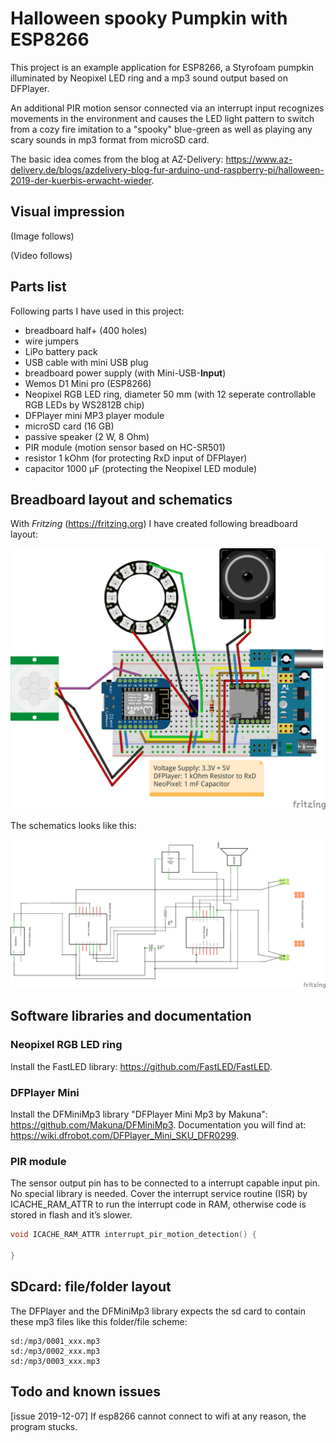 # Halloween spooky Pumpkin with ESP8266

This project is an example application for ESP8266, a Styrofoam pumpkin illuminated by Neopixel LED ring and a mp3 sound output based on DFPlayer.

An additional PIR motion sensor connected via an interrupt input recognizes movements in the environment and causes the LED light pattern to switch from a cozy fire imitation to a "spooky" blue-green as well as playing any scary sounds in mp3 format from microSD card.

The basic idea comes from the blog at AZ-Delivery: https://www.az-delivery.de/blogs/azdelivery-blog-fur-arduino-und-raspberry-pi/halloween-2019-der-kuerbis-erwacht-wieder.

## Visual impression

(Image follows)

(Video follows)

## Parts list

Following parts I have used in this project:

- breadboard half+ (400 holes)
- wire jumpers
- LiPo battery pack
- USB cable with mini USB plug
- breadboard power supply (with Mini-USB-**Input**)
- Wemos D1 Mini pro (ESP8266)
- Neopixel RGB LED ring, diameter 50 mm (with 12 seperate controllable RGB LEDs by WS2812B chip)
- DFPlayer mini MP3 player module
- microSD card (16 GB)
- passive speaker (2 W, 8 Ohm)
- PIR module (motion sensor based on HC-SR501)
- resistor 1 kOhm (for protecting RxD input of DFPlayer)
- capacitor 1000 µF (protecting the Neopixel LED module)

## Breadboard layout and schematics

With *Fritzing* (https://fritzing.org) I have created following breadboard layout:

![Breadboard Layout](./fritzing/esp8266_Neopixel_PIR_Halloween_Breadboard.png)

The schematics looks like this:

![Schematics](./fritzing/esp8266_Neopixel_PIR_Halloween_Schematics.png)

## Software libraries and documentation

### Neopixel RGB LED ring

Install the FastLED library: https://github.com/FastLED/FastLED.

### DFPlayer Mini

Install the DFMiniMp3 library "DFPlayer Mini Mp3 by Makuna": https://github.com/Makuna/DFMiniMp3. Documentation you will find at: https://wiki.dfrobot.com/DFPlayer_Mini_SKU_DFR0299.

### PIR module

The sensor output pin has to be connected to a interrupt capable input pin. No special library is needed. Cover the interrupt service routine (ISR) by ICACHE_RAM_ATTR to run the interrupt code in RAM, otherwise code is stored in flash and it’s slower.

```c++
void ICACHE_RAM_ATTR interrupt_pir_motion_detection() {

}
```

## SDcard: file/folder layout

The DFPlayer and the DFMiniMp3 library expects the sd card to contain these mp3 files like this folder/file scheme:

```
sd:/mp3/0001_xxx.mp3
sd:/mp3/0002_xxx.mp3
sd:/mp3/0003_xxx.mp3
```

## Todo and known issues

[issue 2019-12-07] If esp8266 cannot connect to wifi at any reason, the program stucks.








<!--  -->
